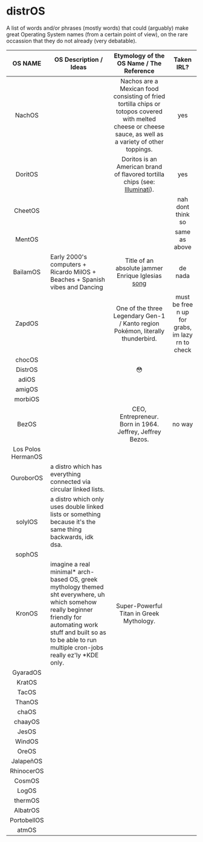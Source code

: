# distrOS
A list of words and/or phrases (mostly words) that could (arguably) make great Operating System names (from a certain point of view), on the rare occassion that they do not already (very debatable).


<!-- Entries in table are just cell values seperated by | -->

| OS NAME        | OS Description / Ideas              | Etymology of the OS Name / The Reference | Taken IRL? |
|:--------------:|-------------------------------------|:----------------------------------------:|:----------:|
| NachOS         |                                     | Nachos are a Mexican food consisting of fried tortilla chips or totopos covered with melted cheese or cheese sauce, as well as a variety of other toppings.|    yes     |
| DoritOS        |                                     | Doritos is an American brand of flavored tortilla chips (see: [Illuminati](https://en.wikipedia.org/wiki/Illuminati)).|yes|
|CheetOS         |                                      |                                          |nah dont think so|
|MentOS|||same as above|
|BailamOS| Early 2000's computers + Ricardo MilOS + Beaches + Spanish vibes and Dancing | Title of an absolute jammer Enrique Iglesias [song](https://www.youtube.com/watch?v=UQ_b-VjjBnY) | de nada|
|ZapdOS| | One of the three Legendary Gen-1 / Kanto region Pokémon, literally thunderbird.| must be free n up for grabs, im lazy rn to check|
| chocOS |
| DistrOS | | 😳 | |
| adiOS | 
| amigOS |
| morbiOS |
| BezOS | | CEO, Entrepreneur. Born in 1964. Jeffrey, Jeffrey Bezos. | no way
| Los Polos HermanOS |
| OuroborOS | a distro which has everything connected via circular linked lists.
| solylOS | a distro which only uses double linked lists or something because it's the same thing backwards, idk dsa.
| sophOS |
| KronOS |imagine a real minimal* arch-based OS, greek mythology themed sht everywhere, uh which somehow really beginner friendly for automating work stuff and built so as to be able to run multiple cron-jobs really ez'ly *KDE only. | Super-Powerful Titan in Greek Mythology. 
| GyaradOS |
| KratOS |
| TacOS |
| ThanOS |
| chaOS |
| chaayOS |
| JesOS |
| WindOS |
| OreOS |
| JalapeñOS |
| RhinocerOS |
| CosmOS |
| LogOS |
| thermOS |
| AlbatrOS |
| PortobellOS |
| atmOS |

<!-- Add here in roughly the following format:
| OSName | OSDesc. | NameReference | TakenIRL?   (can leave cells empty, everything except OSName is optional) -->
